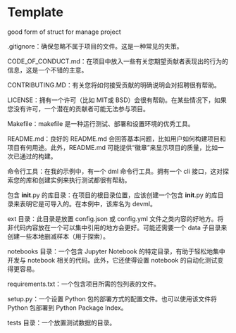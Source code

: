 # Template
good form of struct for manage project

.gitignore：确保忽略不属于项目的文件。这是一种常见的失策。

CODE_OF_CONDUCT.md：在项目中放入一些有关您期望贡献者表现出的行为的信息，这是一个不错的主意。

CONTRIBUTING.MD：有关您将如何接受贡献的明确说明会对招聘很有帮助。

LICENSE：拥有一个许可（比如 MIT或 BSD）会很有帮助。在某些情况下，如果您没有许可，一个潜在的贡献者可能无法参与项目。

Makefile：makefile 是一种运行测试、部署和设置环境的优秀工具。

README.md：良好的 README.md 会回答基本问题，比如用户如何构建项目和项目有何用途。此外，README.md 可能提供“徽章”来显示项目的质量，比如一次已通过的构建。

命令行工具：在我的示例中，有一个 dml 命令行工具。拥有一个 cli 接口，这对探索您的库和创建实例来执行测试都很有帮助。

包含 __init__.py 的库目录：在项目的根目录位置，应该创建一个包含 __init__.py 的库目录来表明它是可导入的。在本例中，该库名为 devml。

ext 目录：此目录是放置 config.json 或 config.yml 文件之类内容的好地方。将非代码内容放在一个可以集中引用的地方会更好。可能还需要一个 data 子目录来创建一些本地删减样本（用于探索）。

notebooks 目录：一个包含 Jupyter Notebook 的特定目录，有助于轻松地集中开发与 notebook 相关的代码。此外，它还使得设置 notebook 的自动化测试变得更容易。

requirements.txt：一个包含项目所需的包列表的文件。

setup.py：一个设置 Python 包的部署方式的配置文件。也可以使用该文件将 Python 包部署到 Python Package Index。

tests 目录：一个放置测试数据的目录。

